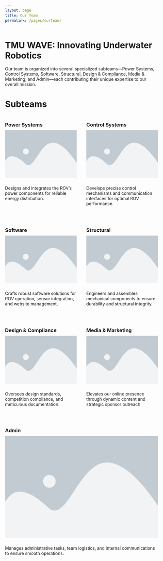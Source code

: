 ```yaml
---
layout: page
title: Our Team
permalink: /pages/ourteam/
---
```


# TMU WAVE: Innovating Underwater Robotics

 Our team is organized into several specialized subteams—Power Systems, Control Systems, Software, Structural, Design & Compliance, Media & Marketing, and Admin—each contributing their unique expertise to our overall mission.


# Subteams

<div style="display: flex; flex-wrap: wrap; gap: 2rem;">

  <!-- Subteam 1 -->
  <div style="flex: 1 1 45%;">
    <h3 style="margin-bottom: 0.5rem;">Power Systems</h3>
    <img src="/images/placeholder.jpg" alt="Power Systems" style="max-width:100%; margin-bottom: 0.5rem;" />
    <p>Designs and integrates the ROV’s power components for reliable energy distribution.</p>
  </div>

  <!-- Subteam 2 -->
  <div style="flex: 1 1 45%;">
    <h3 style="margin-bottom: 0.5rem;">Control Systems</h3>
    <img src="/images/placeholder.jpg" alt="Control Systems" style="max-width:100%; margin-bottom: 0.5rem;" />
    <p>Develops precise control mechanisms and communication interfaces for optimal ROV performance.</p>
  </div>

  <!-- Subteam 3 -->
  <div style="flex: 1 1 45%;">
    <h3 style="margin-bottom: 0.5rem;">Software</h3>
    <img src="/images/placeholder.jpg" alt="Software" style="max-width:100%; margin-bottom: 0.5rem;" />
    <p>Crafts robust software solutions for ROV operation, sensor integration, and website management.</p>
  </div>

  <!-- Subteam 4 -->
  <div style="flex: 1 1 45%;">
    <h3 style="margin-bottom: 0.5rem;">Structural</h3>
    <img src="/images/placeholder.jpg" alt="Structural" style="max-width:100%; margin-bottom: 0.5rem;" />
    <p>Engineers and assembles mechanical components to ensure durability and structural integrity.</p>
  </div>

  <!-- Subteam 5 -->
  <div style="flex: 1 1 45%;">
    <h3 style="margin-bottom: 0.5rem;">Design & Compliance</h3>
    <img src="/images/placeholder.jpg" alt="Design & Compliance" style="max-width:100%; margin-bottom: 0.5rem;" />
    <p>Oversees design standards, competition compliance, and meticulous documentation.</p>
  </div>

  <!-- Subteam 6 -->
  <div style="flex: 1 1 45%;">
    <h3 style="margin-bottom: 0.5rem;">Media & Marketing</h3>
    <img src="/images/placeholder.jpg" alt="Media & Marketing" style="max-width:100%; margin-bottom: 0.5rem;" />
    <p>Elevates our online presence through dynamic content and strategic sponsor outreach.</p>
  </div>

  <!-- Subteam 7: Admin -->
  <div style="flex: 1 1 45%;">
    <h3 style="margin-bottom: 0.5rem;">Admin</h3>
    <img src="/images/placeholder.jpg" alt="Admin" style="max-width:100%; margin-bottom: 0.5rem;" />
    <p>Manages administrative tasks, team logistics, and internal communications to ensure smooth operations.</p>
  </div>

</div>
